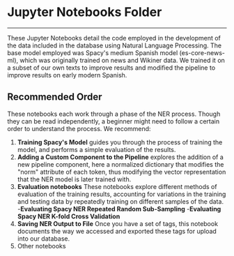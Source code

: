 # Jupyter Notebooks Folder
---
These Jupyter Notebooks detail the code employed in the development of the data included in the database using Natural Language Processing. The base model employed was Spacy's medium Spanish model (es-core-news-ml), which was originally trained on news and Wikiner data. We trained it on a subset of our own texts to improve results and modified the pipeline to improve results on early modern Spanish.

## Recommended Order

These notebooks each work through a phase of the NER process. Though they can be read independently, a beginner might need to follow a certain order to understand the process. We recommend:

1. **Training Spacy's Model** guides you through the process of training the model, and performs a simple evaluation of the results.
1. **Adding a Custom Component to the Pipeline** explores the addition of a new pipeline component, here a normalized dictionary that modifies the "norm" attribute of each token, thus modifying the vector representation that the NER model is later trained with.
1. **Evaluation notebooks** These notebooks explore different methods of evaluation of the training results, accounting for variations in the training and testing data by repeatedly training on different samples of the data.
    -**Evaluating Spacy NER Repeated Random Sub-Sampling**
    -**Evaluating Spacy NER K-fold Cross Validation**
1. **Saving NER Output to File** Once you have a set of tags, this notebook documents the way we accessed and exported these tags for upload into our database.
1. Other notebooks 
